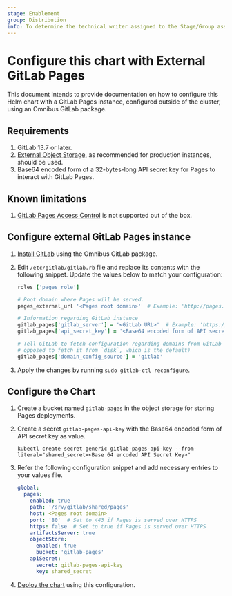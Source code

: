```yaml
---
stage: Enablement
group: Distribution
info: To determine the technical writer assigned to the Stage/Group associated with this page, see https://about.gitlab.com/handbook/engineering/ux/technical-writing/#designated-technical-writers
---
```


# Configure this chart with External GitLab Pages

This document intends to provide documentation on how to configure this Helm
chart with a GitLab Pages instance, configured outside of the cluster, using an
Omnibus GitLab package.

## Requirements

1. GitLab 13.7 or later.
1. [External Object Storage](../external-object-storage/index.md), as
   recommended for production instances, should be used.
1. Base64 encoded form of a 32-bytes-long API secret key for Pages to interact
   with GitLab Pages.

## Known limitations

1. [GitLab Pages Access Control](https://docs.gitlab.com/ee/user/project/pages/pages_access_control.html)
   is not supported out of the box.

## Configure external GitLab Pages instance

1. [Install GitLab](https://about.gitlab.com/install) using the Omnibus GitLab
   package.

1. Edit `/etc/gitlab/gitlab.rb` file and replace its contents with the
   following snippet. Update the values below to match your configuration:

   ```ruby
   roles ['pages_role']

   # Root domain where Pages will be served.
   pages_external_url '<Pages root domain>'  # Example: 'http://pages.example.io'

   # Information regarding GitLab instance
   gitlab_pages['gitlab_server'] = '<GitLab URL>'  # Example: 'https://gitlab.example.com'
   gitlab_pages['api_secret_key'] = '<Base64 encoded form of API secret key>'

   # Tell GitLab to fetch configuration regarding domains from GitLab (as
   # opposed to fetch it from `disk`, which is the default)
   gitlab_pages['domain_config_source'] = 'gitlab'
   ```

1. Apply the changes by running `sudo gitlab-ctl reconfigure`.

## Configure the Chart

1. Create a bucket named `gitlab-pages` in the object storage for storing Pages
   deployments.

1. Create a secret `gitlab-pages-api-key` with the Base64 encoded form of API
   secret key as value.

   ```shell
   kubectl create secret generic gitlab-pages-api-key --from-literal="shared_secret=<Base 64 encoded API Secret Key>"
   ```

1. Refer the following configuration snippet and add necessary entries to your
   values file.

   ```yaml
   global:
     pages:
       enabled: true
       path: '/srv/gitlab/shared/pages'
       host: <Pages root domain>
       port: '80'  # Set to 443 if Pages is served over HTTPS
       https: false  # Set to true if Pages is served over HTTPS
       artifactsServer: true
       objectStore:
         enabled: true
         bucket: 'gitlab-pages'
       apiSecret:
         secret: gitlab-pages-api-key
         key: shared_secret
   ```

1. [Deploy the chart](../../installation/deployment.md#deploy-using-helm)
   using this configuration.
